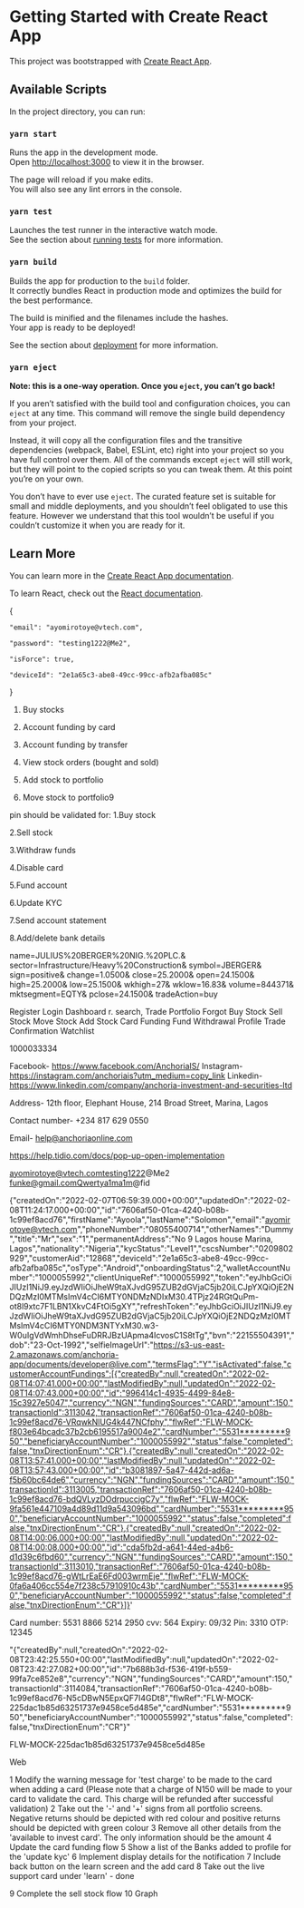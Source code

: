 # Getting Started with Create React App

This project was bootstrapped with [Create React App](https://github.com/facebook/create-react-app).

## Available Scripts

In the project directory, you can run:

### `yarn start`

Runs the app in the development mode.\
Open [http://localhost:3000](http://localhost:3000) to view it in the browser.

The page will reload if you make edits.\
You will also see any lint errors in the console.

### `yarn test`

Launches the test runner in the interactive watch mode.\
See the section about [running tests](https://facebook.github.io/create-react-app/docs/running-tests) for more information.

### `yarn build`

Builds the app for production to the `build` folder.\
It correctly bundles React in production mode and optimizes the build for the best performance.

The build is minified and the filenames include the hashes.\
Your app is ready to be deployed!

See the section about [deployment](https://facebook.github.io/create-react-app/docs/deployment) for more information.

### `yarn eject`

**Note: this is a one-way operation. Once you `eject`, you can’t go back!**

If you aren’t satisfied with the build tool and configuration choices, you can `eject` at any time. This command will remove the single build dependency from your project.

Instead, it will copy all the configuration files and the transitive dependencies (webpack, Babel, ESLint, etc) right into your project so you have full control over them. All of the commands except `eject` will still work, but they will point to the copied scripts so you can tweak them. At this point you’re on your own.

You don’t have to ever use `eject`. The curated feature set is suitable for small and middle deployments, and you shouldn’t feel obligated to use this feature. However we understand that this tool wouldn’t be useful if you couldn’t customize it when you are ready for it.

## Learn More

You can learn more in the [Create React App documentation](https://facebook.github.io/create-react-app/docs/getting-started).

To learn React, check out the [React documentation](https://reactjs.org/).


{

    "email": "ayomirotoye@vtech.com",

    "password": "testing1222@Me2",

    "isForce": true,

    "deviceId": "2e1a65c3-abe8-49cc-99cc-afb2afba085c"

}

1. Buy stocks

2. Account funding by card

3. Account funding by transfer

4. View stock orders (bought and sold)

5. Add stock to portfolio

6. Move stock to portfolio9



pin should be validated for:
1.Buy stock

2.Sell stock

3.Withdraw funds

4.Disable card

5.Fund account

6.Update KYC

7.Send account statement

8.Add/delete bank details

name=JULIUS%20BERGER%20NIG.%20PLC.&
sector=Infrastructure/Heavy%20Construction&
symbol=JBERGER&
sign=positive&
change=1.0500&
close=25.2000&
open=24.1500&
high=25.2000&
low=25.1500&
wkhigh=27&
wklow=16.83&
volume=844371&
mktsegment=EQTY&
pclose=24.1500&
tradeAction=buy

Register 
Login
Dashboard r. search,
Trade
Portfolio
Forgot
Buy Stock
Sell Stock
Move Stock
Add Stock
Card Funding
Fund Withdrawal
Profile
Trade Confirmation
Watchlist


1000033334



Facebook- https://www.facebook.com/AnchoriaIS/
Instagram- https://instagram.com/anchoriais?utm_medium=copy_link
Linkedin- https://www.linkedin.com/company/anchoria-investment-and-securities-ltd

Address- 12th floor, Elephant House, 214 Broad Street, Marina, Lagos

Contact number- +234 817 629 0550

Email- help@anchoriaonline.com

https://help.tidio.com/docs/pop-up-open-implementation


ayomirotoye@vtech.comtesting1222@Me2
funke@gmail.comQwertya1ma1m@fid

{"createdOn":"2022-02-07T06:59:39.000+00:00","updatedOn":"2022-02-08T11:24:17.000+00:00","id":"7606af50-01ca-4240-b08b-1c99ef8acd76","firstName":"Ayoola","lastName":"Solomon","email":"ayomirotoye@vtech.com","phoneNumber":"08055400714","otherNames":"Dummy","title":"Mr","sex":"1","permanentAddress":"No 9 Lagos house Marina, Lagos","nationality":"Nigeria","kycStatus":"Level1","cscsNumber":"0209802929","customerAid":"12868","deviceId":"2e1a65c3-abe8-49cc-99cc-afb2afba085c","osType":"Android","onboardingStatus":2,"walletAccountNumber":"1000055992","clientUniqueRef":"1000055992","token":"eyJhbGciOiJIUzI1NiJ9.eyJzdWIiOiJheW9taXJvdG95ZUB2dGVjaC5jb20iLCJpYXQiOjE2NDQzMzI0MTMsImV4cCI6MTY0NDMzNDIxM30.4TPjz24RGtQuPm-ot8l9xtc7F1LBN1XkvC4FtOi5gXY","refreshToken":"eyJhbGciOiJIUzI1NiJ9.eyJzdWIiOiJheW9taXJvdG95ZUB2dGVjaC5jb20iLCJpYXQiOjE2NDQzMzI0MTMsImV4cCI6MTY0NDM3NTYxM30.w3-W0uIgVdWmhDhseFuDRRJBzUApma4IcvosC1S8tTg","bvn":"22155504391","dob":"23-Oct-1992","selfieImageUrl":"https://s3-us-east-2.amazonaws.com/anchoria-app/documents/developer@live.com","termsFlag":"Y","isActivated":false,"customerAccountFundings":[{"createdBy":null,"createdOn":"2022-02-08T14:07:41.000+00:00","lastModifiedBy":null,"updatedOn":"2022-02-08T14:07:43.000+00:00","id":"996414c1-4935-4499-84e8-15c3927e5047","currency":"NGN","fundingSources":"CARD","amount":150,"transactionId":3113042,"transactionRef":"7606af50-01ca-4240-b08b-1c99ef8acd76-VRqwkNlUG4k447NCfphy","flwRef":"FLW-MOCK-f803e64bcadc37b2cb6195517a9004e2","cardNumber":"5531*********950","beneficiaryAccountNumber":"1000055992","status":false,"completed":false,"tnxDirectionEnum":"CR"},{"createdBy":null,"createdOn":"2022-02-08T13:57:41.000+00:00","lastModifiedBy":null,"updatedOn":"2022-02-08T13:57:43.000+00:00","id":"b3081897-5a47-442d-ad6a-f5b60bc64de6","currency":"NGN","fundingSources":"CARD","amount":150,"transactionId":3113005,"transactionRef":"7606af50-01ca-4240-b08b-1c99ef8acd76-bdQVLyzDOdrpuccjgC7y","flwRef":"FLW-MOCK-9fa561e447109a4d89d11d9a543096bd","cardNumber":"5531*********950","beneficiaryAccountNumber":"1000055992","status":false,"completed":false,"tnxDirectionEnum":"CR"},{"createdBy":null,"createdOn":"2022-02-08T14:00:06.000+00:00","lastModifiedBy":null,"updatedOn":"2022-02-08T14:00:08.000+00:00","id":"cda5fb2d-a641-44ed-a4b6-d1d39c6fbd60","currency":"NGN","fundingSources":"CARD","amount":150,"transactionId":3113010,"transactionRef":"7606af50-01ca-4240-b08b-1c99ef8acd76-gWtLrEaE6Fd003wrmEje","flwRef":"FLW-MOCK-0fa6a406cc554e7f238c57910910c43b","cardNumber":"5531*********950","beneficiaryAccountNumber":"1000055992","status":false,"completed":false,"tnxDirectionEnum":"CR"}]}'


Card number: 5531 8866 5214 2950
cvv: 564
Expiry: 09/32
Pin: 3310
OTP: 12345

"{"createdBy":null,"createdOn":"2022-02-08T23:42:25.550+00:00","lastModifiedBy":null,"updatedOn":"2022-02-08T23:42:27.082+00:00","id":"7b688b3d-f536-419f-b559-99fa7ce852e8","currency":"NGN","fundingSources":"CARD","amount":150,"transactionId":3114084,"transactionRef":"7606af50-01ca-4240-b08b-1c99ef8acd76-N5cDBwN5EpxQF7I4GDt8","flwRef":"FLW-MOCK-225dac1b85d63251737e9458ce5d485e","cardNumber":"5531*********950","beneficiaryAccountNumber":"1000055992","status":false,"completed":false,"tnxDirectionEnum":"CR"}"

FLW-MOCK-225dac1b85d63251737e9458ce5d485e



Web

1 Modify the warning message for 'test charge' to be made to the card when adding a card (Please note that a charge of N150 will be made to your card to validate the card. This charge will be refunded after successful validation)
2 Take out the '-' and '+' signs from all portfolio screens. Negative returns should be depicted with red colour and positive returns should be depicted with green colour
3 Remove all other details from the 'available to invest card'. The only information should be the amount
4 Update the card funding flow
5 Show a list of the Banks added to profile for the 'update kyc'
6 Implement display details for the notification
7 Include back button on the learn screen and the add card
8 Take out the live support card under 'learn' - done


9 Complete the sell stock flow
10 Graph